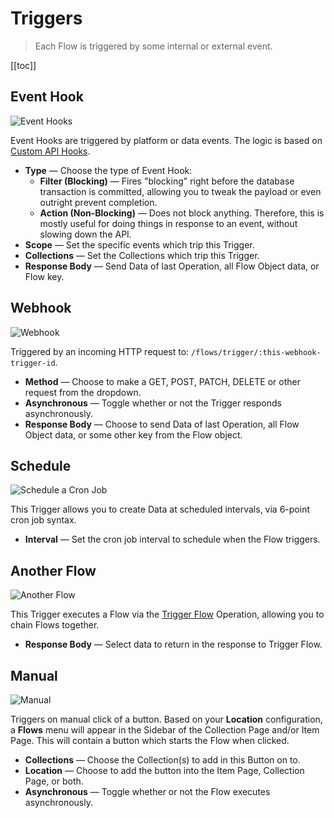 # Triggers

> Each Flow is triggered by some internal or external event.

[[toc]]

## Event Hook

![Event Hooks](https://cdn.directus.io/docs/v9/configuration/flows/triggers/triggers-20220603A/event-hook-20220602A.webp)

Event Hooks are triggered by platform or data events. The logic is based on [Custom API Hooks](/extensions/hooks/).

- **Type** — Choose the type of Event Hook:
  - **Filter (Blocking)** — Fires "blocking" right before the database transaction is committed, allowing you to tweak
    the payload or even outright prevent completion.
  - **Action (Non-Blocking)** — Does not block anything. Therefore, this is mostly useful for doing things in response
    to an event, without slowing down the API.
- **Scope** — Set the specific events which trip this Trigger.
- **Collections** — Set the Collections which trip this Trigger.
- **Response Body** — Send Data of last Operation, all Flow Object data, or Flow key.

## Webhook

![Webhook](https://cdn.directus.io/docs/v9/configuration/flows/triggers/triggers-20220603A/webhook-20220602A.webp)

Triggered by an incoming HTTP request to: `/flows/trigger/:this-webhook-trigger-id`.

- **Method** — Choose to make a GET, POST, PATCH, DELETE or other request from the dropdown.
- **Asynchronous** — Toggle whether or not the Trigger responds asynchronously.
- **Response Body** — Choose to send Data of last Operation, all Flow Object data, or some other key from the Flow
  object.

## Schedule

![Schedule a Cron Job](https://cdn.directus.io/docs/v9/configuration/flows/triggers/triggers-20220603A/cron-20220602A.webp)

This Trigger allows you to create Data at scheduled intervals, via 6-point cron job syntax.

- **Interval** — Set the cron job interval to schedule when the Flow triggers.

## Another Flow

![Another Flow](https://cdn.directus.io/docs/v9/configuration/flows/triggers/triggers-20220603A/another-flow-20220602A.webp)

This Trigger executes a Flow via the [Trigger Flow](/configuration/flows/operations/#another-flow) Operation, allowing
you to chain Flows together.

- **Response Body** — Select data to return in the response to Trigger Flow.

## Manual

![Manual](https://cdn.directus.io/docs/v9/configuration/flows/triggers/triggers-20220603A/manual-20220602A.webp)

Triggers on manual click of a button. Based on your **Location** configuration, a **Flows** menu will appear in the
Sidebar of the Collection Page and/or Item Page. This will contain a button which starts the Flow when clicked.

- **Collections** — Choose the Collection(s) to add in this Button on to.
- **Location** — Choose to add the button into the Item Page, Collection Page, or both.
- **Asynchronous** — Toggle whether or not the Flow executes asynchronously.
